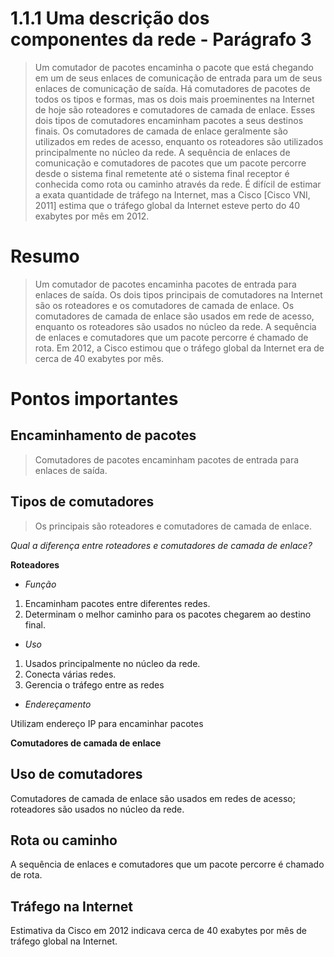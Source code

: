 # 1.1.1 Uma descrição dos componentes da rede - Parágrafo 3

> Um comutador de pacotes encaminha o pacote que está chegando em um de seus enlaces de comunicação de entrada para um de seus enlaces de comunicação de saída. Há comutadores de pacotes de todos os tipos e formas, mas os dois mais proeminentes na Internet de hoje são roteadores e comutadores de camada de enlace. Esses dois tipos de comutadores encaminham pacotes a seus destinos finais. Os comutadores de camada de enlace geralmente são utilizados em redes de acesso, enquanto os roteadores são utilizados principalmente no núcleo da rede. A sequência de enlaces de comunicação e comutadores de pacotes que um pacote percorre desde o sistema final remetente até o sistema final receptor é conhecida como rota ou caminho através da rede. É difícil de estimar a exata quantidade de tráfego na Internet, mas a Cisco [Cisco VNI, 2011] estima que o tráfego global da Internet esteve perto do 40 exabytes por mês em 2012.

# Resumo

> Um comutador de pacotes encaminha pacotes de entrada para enlaces de saída. Os dois tipos principais de comutadores na Internet são os roteadores e os comutadores de camada de enlace. Os comutadores de camada de enlace são usados em rede de acesso,  enquanto os roteadores são usados no núcleo da rede. A sequência de enlaces e comutadores que um pacote percorre é chamado de rota. Em 2012, a Cisco estimou que o tráfego global da Internet era de cerca de 40 exabytes por mês.

# Pontos importantes

## Encaminhamento de pacotes

> Comutadores de pacotes encaminham pacotes de entrada para enlaces de saída.

## Tipos de comutadores

> Os principais são roteadores e comutadores de camada de enlace.

 *Qual a diferença entre roteadores e comutadores de camada de enlace?*

**Roteadores**

- *Função*
  
1. Encaminham pacotes entre diferentes redes.
2. Determinam o melhor caminho para os pacotes chegarem ao destino final.

- *Uso*

1. Usados principalmente no núcleo da rede.
2. Conecta várias redes.
3. Gerencia o tráfego entre as redes

- *Endereçamento*

Utilizam endereço IP para encaminhar pacotes

**Comutadores de camada de enlace**

## Uso de comutadores

Comutadores de camada de enlace são usados em redes de acesso; roteadores são usados no núcleo da rede.

## Rota ou caminho

A sequência de enlaces e comutadores que um pacote percorre é chamado de rota.

## Tráfego na Internet

Estimativa da Cisco em 2012 indicava cerca de 40 exabytes por mês de tráfego global na Internet.